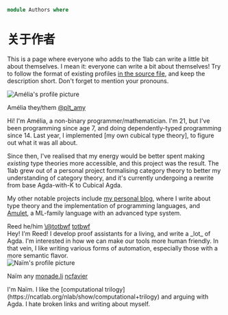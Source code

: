 ```agda
module Authors where
```

# 关于作者

This is a page where everyone who adds to the 1lab can write a little
bit about themselves. I mean it: everyone can write a bit about
themselves! Try to follow the format of existing profiles [in the source
file], and keep the description short. Don't forget to mention your
pronouns.

[in the source file]: https://github.com/the1lab/1lab/blob/main/src/Authors.lagda.md?plain=1

<!-- KEEP THIS SVG HERE -->

<svg width="0" height="0">
  <clipPath id="squircle" clipPathUnits="objectBoundingBox">
    <path
      fill="red"
      stroke="none"
      d="M 0,0.5 C 0,0 0,0 0.5,0 S 1,0 1,0.5 1,1 0.5,1 0,1 0,0.5"
    />
  </clipPath>
</svg>

<!-- ALTERNATE pfp-left AND pfp-right CLASSES FOR EACH PROFILE -->

<div class="profile pfp-left">
<div class="profile-pfp">
<img alt="Amélia's profile picture" src="static/pfps/amelia.png" />

<span class="profile-name">Amélia</span>
<span class="profile-pronouns">they/them</span>
<span><a href="https://twitter.com/plt_amy">\@plt_amy</a></span>
</div></div>

<div class="profile-profile">
Hi! I'm Amélia, a non-binary programmer/mathematician. I'm 21, but I've
been programming since age 7, and doing dependently-typed programming
since 14. Last year, I implemented [my own cubical type theory], to
figure out what it was all about.

Since then, I've realised that my energy would be better spent making
_existing_ type theories more accessible, and this project was the
result. The 1lab grew out of a personal project formalising category
theory to better my understanding of category theory, and it's currently
undergoing a rewrite from base Agda-with-K to Cubical Agda.

[my own cubical type theory]: https://git.amelia.how/amelia/cubical

My other notable projects include [my personal blog], where I write
about type theory and the implementation of programming languages, and
[Amulet], a ML-family language with an advanced type system.

[my personal blog]: https://amelia.how
[Amulet]: https://amulet.works

</div>
</div>

<div class="profile pfp-right">
<div class="profile-pfp">
<span class="profile-name">Reed</span>
<span class="profile-pronouns">he/him</span>
<span><a href="https://twitter.com/totbwf">\@totbwf</a></span>
<span><a href="https://github.com/totbwf">totbwf</a></span>
</div></div>

<div class="profile-profile">
Hey! I'm Reed! I develop proof assistants for a living, and write a _lot_ of Agda.
I'm interested in how we can make our tools more human friendly. In that vein,
I like writing various forms of automation, especially those with a more
semantic flavor.
</div>
</div>

<div class="profile pfp-left">
<div class="profile-pfp">
<img alt="Naïm's profile picture" src="https://www.gravatar.com/avatar/1fea7494d69948ab0a50d9ee9318ae50?s=128&r=g" />

<span class="profile-name">Naïm</span>
<span class="profile-pronouns">any</span>
<span><a href="https://monade.li">monade.li</a></span>
<span><a href="https://github.com/ncfavier">ncfavier</a></span>
</div></div>

<div class="profile-profile">
I'm Naïm. I like the [computational trilogy](https://ncatlab.org/nlab/show/computational+trilogy)
and arguing with Agda. I hate broken links and writing about myself.
</div>
</div>
